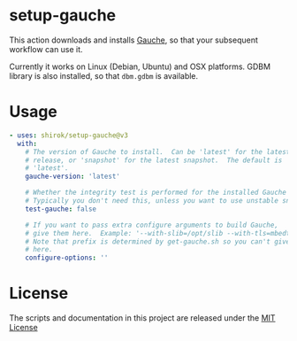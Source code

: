 # setup-gauche

This action downloads and installs [Gauche](https://practical-scheme.net/gauche/),
so that your subsequent workflow can use it.

Currently it works on Linux (Debian, Ubuntu) and OSX platforms.
GDBM library is also installed, so that `dbm.gdbm` is available.

# Usage

```yaml
- uses: shirok/setup-gauche@v3
  with:
    # The version of Gauche to install.  Can be 'latest' for the latest
    # release, or 'snapshot' for the latest snapshot.  The default is
    # 'latest'.
    gauche-version: 'latest'

    # Whether the integrity test is performed for the installed Gauche
    # Typically you don't need this, unless you want to use unstable snapshot.
    test-gauche: false

    # If you want to pass extra configure arguments to build Gauche,
    # give them here.  Example: '--with-slib=/opt/slib --with-tls=mbedtls-internal'
    # Note that prefix is determined by get-gauche.sh so you can't give it
    # here.
    configure-options: ''

```

# License

The scripts and documentation in this project are released under the [MIT License](LICENSE)
